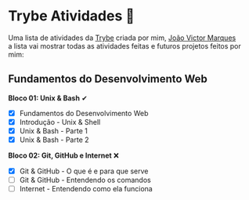 # Trybe Atividades 🚀
Uma lista de atividades da [Trybe](www.betrybe.com) criada por mim, [João Victor Marques](https://www.linkedin.com/in/joao-marques-ba302a19b/) <br>
a lista vai mostrar todas as atividades feitas e futuros projetos feitos por mim:

## Fundamentos do Desenvolvimento Web
**Bloco 01: Unix & Bash** ✔
- [x] Fundamentos do Desenvolvimento Web
- [x] Introdução - Unix & Shell
- [x] Unix & Bash - Parte 1
- [x] Unix & Bash - Parte 2

**Bloco 02: Git, GitHub e Internet** ❌
- [x] Git & GitHub - O que é e para que serve
- [ ] Git & GitHub - Entendendo os comandos
- [ ] Internet - Entendendo como ela funciona
